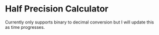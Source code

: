 # Half Precision Calculator
Currently only supports binary to decimal conversion but I will update this as time progresses.



